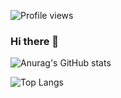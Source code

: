 ![Profile views](https://gpvc.arturio.dev/[lucascatuyama])

### Hi there 👋

![Anurag's GitHub stats](https://github-readme-stats.vercel.app/api?username=lucascatuyama&count_private=true&show_icons=true&theme=tokyonight)

![Top Langs](https://github-readme-stats.vercel.app/api/top-langs/?username=lucascatuyama&layout=compact&theme=tokyonight)



